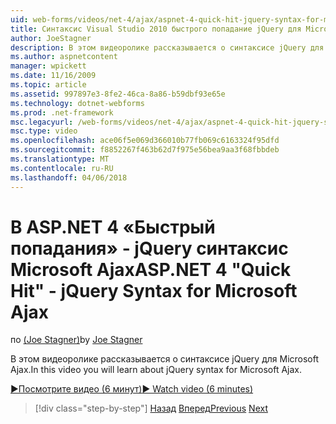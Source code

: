 ```yaml
---
uid: web-forms/videos/net-4/ajax/aspnet-4-quick-hit-jquery-syntax-for-microsoft-ajax
title: Синтаксис Visual Studio 2010 быстрого попадание jQuery для Microsoft Ajax | Документы Microsoft
author: JoeStagner
description: В этом видеоролике рассказывается о синтаксисе jQuery для Microsoft Ajax.
ms.author: aspnetcontent
manager: wpickett
ms.date: 11/16/2009
ms.topic: article
ms.assetid: 997897e3-8fe2-46ca-8a86-b59dbf93e65e
ms.technology: dotnet-webforms
ms.prod: .net-framework
msc.legacyurl: /web-forms/videos/net-4/ajax/aspnet-4-quick-hit-jquery-syntax-for-microsoft-ajax
msc.type: video
ms.openlocfilehash: ace06f5e069d366010b77fb069c6163324f95dfd
ms.sourcegitcommit: f8852267f463b62d7f975e56bea9aa3f68fbbdeb
ms.translationtype: MT
ms.contentlocale: ru-RU
ms.lasthandoff: 04/06/2018
---
```

<a name="aspnet-4-quick-hit---jquery-syntax-for-microsoft-ajax"></a><span data-ttu-id="50106-103">В ASP.NET 4 «Быстрый попадания» - jQuery синтаксис Microsoft Ajax</span><span class="sxs-lookup"><span data-stu-id="50106-103">ASP.NET 4 "Quick Hit" - jQuery Syntax for Microsoft Ajax</span></span>
====================
<span data-ttu-id="50106-104">по [(Joe Stagner)](https://github.com/JoeStagner)</span><span class="sxs-lookup"><span data-stu-id="50106-104">by [Joe Stagner](https://github.com/JoeStagner)</span></span>

<span data-ttu-id="50106-105">В этом видеоролике рассказывается о синтаксисе jQuery для Microsoft Ajax.</span><span class="sxs-lookup"><span data-stu-id="50106-105">In this video you will learn about jQuery syntax for Microsoft Ajax.</span></span> 

[<span data-ttu-id="50106-106">&#9654;Посмотрите видео (6 минут)</span><span class="sxs-lookup"><span data-stu-id="50106-106">&#9654; Watch video (6 minutes)</span></span>](https://channel9.msdn.com/Blogs/ASP-NET-Site-Videos/aspnet-4-quick-hit-jquery-syntax-for-microsoft-ajax)

> [!div class="step-by-step"]
> <span data-ttu-id="50106-107">[Назад](aspnet-4-quick-hit-the-scriptloader.md)
> [Вперед](aspnet-4-quick-hit-ajax-data-templates.md)</span><span class="sxs-lookup"><span data-stu-id="50106-107">[Previous](aspnet-4-quick-hit-the-scriptloader.md)
[Next](aspnet-4-quick-hit-ajax-data-templates.md)</span></span>

